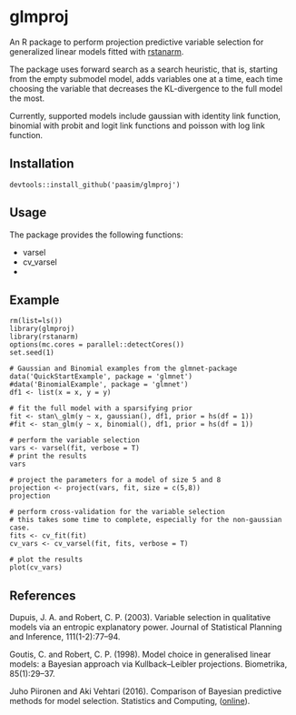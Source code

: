 # glmproj

An R package to perform projection predictive variable selection for generalized linear models fitted with [rstanarm][]. 

The package uses forward search as a search heuristic, that is, starting from the empty submodel model, adds variables one at a time, each time choosing the variable that decreases the KL-divergence to the full model the most. 

Currently, supported models include gaussian with identity link function, binomial with probit and logit link functions and poisson with log link function.

Installation
------------

    devtools::install_github('paasim/glmproj')
    
Usage
-----

The package provides the following functions:
* varsel
* cv\_varsel
* 

Example
-------

    rm(list=ls())
    library(glmproj)
    library(rstanarm)
    options(mc.cores = parallel::detectCores())
    set.seed(1)

    # Gaussian and Binomial examples from the glmnet-package
    data('QuickStartExample', package = 'glmnet')
    #data('BinomialExample', package = 'glmnet')
    df1 <- list(x = x, y = y)

    # fit the full model with a sparsifying prior
    fit <- stan\_glm(y ~ x, gaussian(), df1, prior = hs(df = 1))
    #fit <- stan_glm(y ~ x, binomial(), df1, prior = hs(df = 1))

    # perform the variable selection
    vars <- varsel(fit, verbose = T)
    # print the results
    vars

    # project the parameters for a model of size 5 and 8
    projection <- project(vars, fit, size = c(5,8))
    projection

    # perform cross-validation for the variable selection
    # this takes some time to complete, especially for the non-gaussian case.
    fits <- cv_fit(fit)
    cv_vars <- cv_varsel(fit, fits, verbose = T)

    # plot the results
    plot(cv_vars)

References
------------
Dupuis, J. A. and Robert, C. P. (2003). Variable selection in qualitative models via an entropic explanatory power. Journal of Statistical Planning and Inference, 111(1-2):77–94.

Goutis, C. and Robert, C. P. (1998). Model choice in generalised linear models: a Bayesian approach via Kullback–Leibler projections. Biometrika, 85(1):29–37.

Juho Piironen and Aki Vehtari (2016). Comparison of Bayesian predictive methods for model selection. Statistics and Computing, ([online][piironenvehtari]).



  [rstanarm]: https://github.com/stan-dev/rstanarm
  [piironenvehtari]: https://link.springer.com/article/10.1007/s11222-016-9649-y

